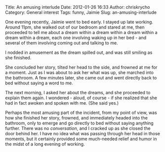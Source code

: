 Title: An amusing interlude
Date: 2012-01-26 16:33
Author: chriskrycho
Category: General interest
Tags: funny, Jaimie
Slug: an-amusing-interlude

One evening recently, Jaimie went to bed early. I stayed up late
working. Around 11pm, she walked out of our bedroom and stared at me,
then proceeded to tell me about a dream within a dream within a dream
within a dream within a dream, each one involving waking up in her bed -
and several of them involving coming out and talking to me.<!--more-->

I nodded in amusement as the dream spilled out, and was still smiling as
she finished.

She concluded her story, tilted her head to the side, and frowned at me
for a moment. Just as I was about to ask her what was up, she marched
into the bathroom. A few minutes later, she came out and went directly
back to bed without saying a word to me.

The next morning, I asked her about the dreams, and she proceeded to
explain them again. I wondered - aloud, of course - if she realized that
she had in fact awoken and spoken with me. (She said yes.)

Perhaps the most amusing part of the incident, from my point of view,
was how she finished her story, frowned, and immediately headed into the
bathroom, only to emerge and go directly to bed without saying anything
further. There was no *conversation*, and I cracked up as she closed the
door behind her. I have no idea what was passing through her head in
those moments, but it certainly provided some much-needed relief and
humor in the midst of a long evening of working.
